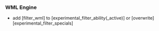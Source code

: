  ### WML Engine
   * add [filter_wml] to [experimental_filter_ability(_active)] or [overwrite][experimental_filter_specials]
